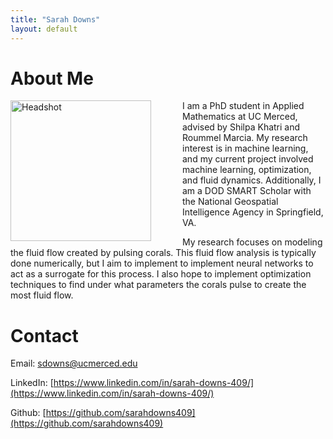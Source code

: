 ```yaml
---
title: "Sarah Downs"
layout: default
---
```


# About Me

<img align="left" src="images/headshot.jpg" alt="Headshot" width="225"  style="margin:0px 50px 0px 0px"> 

I am a PhD student in Applied Mathematics at UC Merced, advised by Shilpa Khatri and Roummel Marcia. My research interest is in machine learning, and my current project involved machine learning, optimization, and fluid dynamics. Additionally, I am a DOD SMART Scholar with the National Geospatial Intelligence Agency in Springfield, VA. 

My research focuses on modeling the fluid flow created by pulsing corals. This fluid flow analysis is typically done numerically, but I aim to implement to implement neural networks to act as a surrogate for this process. I also hope to implement optimization techniques to find under what parameters the corals pulse to create the most fluid flow. 

# Contact

Email: sdowns@ucmerced.edu

LinkedIn: [https://www.linkedin.com/in/sarah-downs-409/](https://www.linkedin.com/in/sarah-downs-409/)

Github: [https://github.com/sarahdowns409](https://github.com/sarahdowns409)
